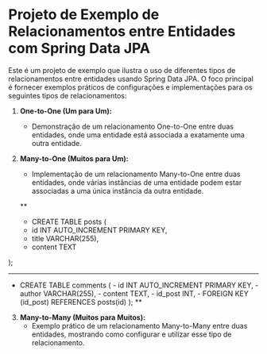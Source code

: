 # Projeto de Exemplo de Relacionamentos entre Entidades com Spring Data JPA

Este é um projeto de exemplo que ilustra o uso de diferentes tipos de relacionamentos entre entidades usando Spring Data JPA. O foco principal é fornecer exemplos práticos de configurações e implementações para os seguintes tipos de relacionamentos:

1. **One-to-One (Um para Um):**
   - Demonstração de um relacionamento One-to-One entre duas entidades, onde uma entidade está associada a exatamente uma outra entidade.

2. **Many-to-One (Muitos para Um):**
   - Implementação de um relacionamento Many-to-One entre duas entidades, onde várias instâncias de uma entidade podem estar associadas a uma única instância da outra entidade.
  
   **
   - CREATE TABLE posts (
   - id INT AUTO_INCREMENT PRIMARY KEY,
   - title VARCHAR(255),
   - content TEXT

);

___________________________________________________

   - CREATE TABLE comments (
    - id INT AUTO_INCREMENT PRIMARY KEY,
    - author VARCHAR(255),
    - content TEXT,
    - id_post INT,
    - FOREIGN KEY (id_post) REFERENCES posts(id)
);
**
3. **Many-to-Many (Muitos para Muitos):**
   - Exemplo prático de um relacionamento Many-to-Many entre duas entidades, mostrando como configurar e utilizar esse tipo de relacionamento.
